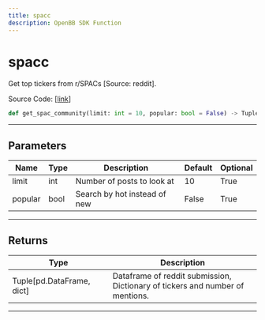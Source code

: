 ```yaml
---
title: spacc
description: OpenBB SDK Function
---
```


# spacc

Get top tickers from r/SPACs [Source: reddit].

Source Code: [[link](https://github.com/OpenBB-finance/OpenBBTerminal/tree/main/openbb_terminal/common/behavioural_analysis/reddit_model.py#L317)]

```python
def get_spac_community(limit: int = 10, popular: bool = False) -> Tuple[pd.DataFrame, dict]
```
---
## Parameters

| Name | Type | Description | Default | Optional |
| ---- | ---- | ----------- | ------- | -------- |
| limit | int | Number of posts to look at | 10 | True |
| popular | bool | Search by hot instead of new | False | True |

---
## Returns

| Type | Description |
| ---- | ----------- |
| Tuple[pd.DataFrame, dict] | Dataframe of reddit submission,<br/>Dictionary of tickers and number of mentions. |

---
